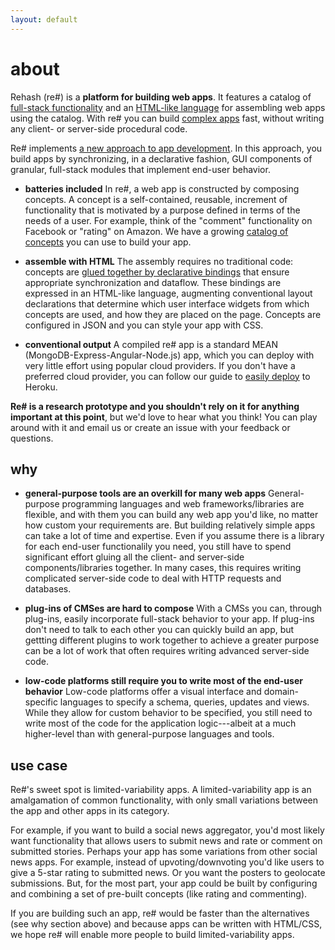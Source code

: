 ```yaml
---
layout: default
---
```


# about

Rehash (re#) is a **platform for building web apps**. 
It features a catalog of
[full-stack functionality](./catalog)
and an [HTML-like language](./intro) for
assembling web apps using the catalog.
With re# you can build [complex apps](./samples) fast, without writing any
client- or server-side procedural code.

Re# implements [a new approach to app development](./research). In this approach,
you build apps by synchronizing, in a declarative fashion, GUI components of
granular, full-stack modules that implement end-user behavior.

- **batteries included** In re#, a web app is constructed
by composing concepts.
A concept is a self-contained, reusable,
increment of functionality that is motivated by a purpose defined in terms of
the needs of a user. For example, think of the "comment" functionality
on Facebook or "rating" on Amazon. We have a growing [catalog of
concepts](./catalog) you can use to build your app.

- **assemble with HTML** The assembly requires no traditional
code: concepts are [glued together by declarative bindings](./intro)
that ensure appropriate synchronization and dataflow. These
bindings are expressed in an HTML-like 
language, augmenting conventional layout declarations that
determine which user interface widgets from which concepts
are used, and how they are placed on the page. Concepts
are configured in JSON and you can style your app with CSS.

- **conventional output** A compiled re# app is a standard MEAN
(MongoDB-Express-Angular-Node.js) app, which you can deploy
with very little effort using popular cloud providers.
If you don't have a preferred cloud provider, you can 
follow our guide to [easily deploy]() to Heroku.


**Re# is a research prototype and you shouldn't rely on it for anything
important at this point**, but we'd love to hear what you think!
You can play around with it and email us or create an issue with your
feedback or questions.

## why

- **general-purpose tools are an overkill for many web apps**
General-purpose
programming languages and web frameworks/libraries are
flexible, and with them you can build any web app you'd like,
no matter how custom your requirements are. But building relatively
simple apps can take a lot of time and expertise.
Even if you
assume there is a library for each end-user functionalily you need,
you still have to spend significant effort gluing all the client-
and server-side components/libraries together. In many cases,
this requires writing complicated server-side code to deal with
HTTP requests and databases.

- **plug-ins of CMSes are hard to compose** With a CMSs you
can, through plug-ins, easily incorporate full-stack behavior to your
app. If plug-ins don't
need to talk to each other you can quickly build an app,
but 
gettting different
plugins to work together to achieve a greater purpose
can be a lot of work that often requires
writing advanced server-side code.

- **low-code platforms still require you to write
most of the end-user behavior** Low-code platforms
offer a visual interface and domain-specific languages to
specify a schema, queries, updates and views. While they
allow for custom behavior to be specified, 
you still need to
write most of the code for the application logic---albeit
at a much higher-level than with general-purpose
languages and tools.

## use case

Re#'s sweet spot is limited-variability apps.
A limited-variability app is an amalgamation of common
functionality, with only small variations between the app and other apps
in its category.

For example, if you want to build a social news aggregator,
you'd most likely want functionality that allows users to submit news and rate
or comment on submitted stories. Perhaps your app has some variations
from other social news apps. For example, instead of upvoting/downvoting
you'd like users to give a 5-star rating to submitted news. Or you want
the posters to geolocate submissions. But, for the
most part, your app could be built by configuring and
combining a set of pre-built concepts
(like rating and commenting).

If you are building such an app, re# would be faster than the alternatives
(see why section above) and because apps can be written with HTML/CSS,
we hope re# will enable more people to build limited-variability apps.

